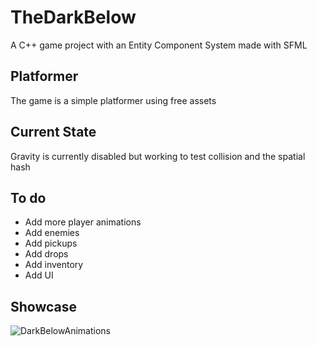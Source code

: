# TheDarkBelow

A C++ game project with an Entity Component System made with SFML

## Platformer

The game is a simple platformer using free assets

## Current State

Gravity is currently disabled but working to test collision and the spatial hash

## To do

- Add more player animations
- Add enemies
- Add pickups
- Add drops
- Add inventory
- Add UI

## Showcase
![DarkBelowAnimations](https://user-images.githubusercontent.com/21054780/212403952-0a844df0-fe27-4bac-9be6-4f8a31207b15.gif)
